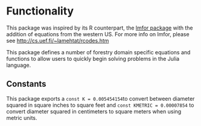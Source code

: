 # Functionality

This package was inspired by its R counterpart, the [lmfor package](https://CRAN.R-project.org/package=lmfor) with the addition of equations from the western US. For more info on lmfor, please see http://cs.uef.fi/~lamehtat/rcodes.htm

This package defines a number of forestry domain specific equations and functions to allow users to quickly begin solving problems in the Julia language.

## Constants
This package exports a `const K = 0.005454154`to convert between diameter squared in square inches to square feet and `const KMETRIC = 0.00007854` to convert diameter squared in centimeters to square meters when using metric units.
